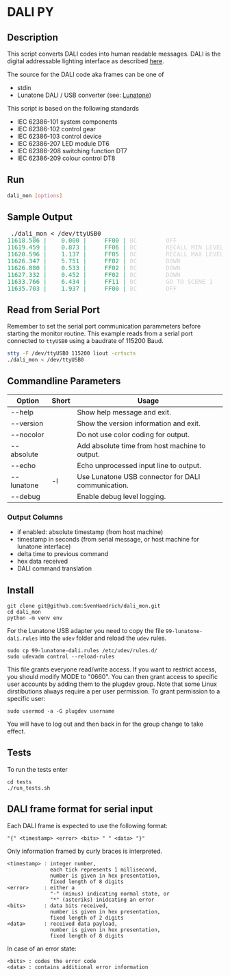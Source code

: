 # DALI PY

## Description

This script converts DALI codes into human readable messages. DALI is the digital addressable lighting interface as described [here](https://www.dali-alliance.org).

The source for the DALI code aka frames can be one of
* stdin
* Lunatone DALI / USB converter (see: [Lunatone](https://www.lunatone.com/produkt/dali-usb/))

This script is based on the following standards
* IEC 62386-101 system components
* IEC 62386-102 control gear
* IEC 62386-103 control device
* IEC 62386-207 LED module DT6
* IEC 62386-208 switching function DT7
* IEC 62386-209 colour control DT8

## Run

```bash
dali_mon [options]
```

## Sample Output

<pre> ./dali_mon < /dev/ttyUSB0
<font color="#26A269">11618.586 |    0.000 |     FF00 | </font><font color="#D0CFCC">BC        OFF</font>
<font color="#26A269">11619.459 |    0.873 |     FF06 | </font><font color="#D0CFCC">BC        RECALL MIN LEVEL</font>
<font color="#26A269">11620.596 |    1.137 |     FF05 | </font><font color="#D0CFCC">BC        RECALL MAX LEVEL</font>
<font color="#26A269">11626.347 |    5.751 |     FF02 | </font><font color="#D0CFCC">BC        DOWN</font>
<font color="#26A269">11626.880 |    0.533 |     FF02 | </font><font color="#D0CFCC">BC        DOWN</font>
<font color="#26A269">11627.332 |    0.452 |     FF02 | </font><font color="#D0CFCC">BC        DOWN</font>
<font color="#26A269">11633.766 |    6.434 |     FF11 | </font><font color="#D0CFCC">BC        GO TO SCENE 1</font>
<font color="#26A269">11635.703 |    1.937 |     FF00 | </font><font color="#D0CFCC">BC        OFF</font>
</pre>

## Read from Serial Port

Remember to set the serial port communication parammeters before starting the monitor routine. This example reads from a serial port connected to `ttyUSB0` using a baudrate of 115200 Baud.
```bash
stty -F /dev/ttyUSB0 115200 liout -crtscts
./dali_mon < /dev/ttyUSB0
```

## Commandline Parameters

| Option    | Short | Usage                                                       |
|-----------|-------|-------------------------------------------------------------|
|--help     |       | Show help message and exit.                                 |
|--version  |       | Show the version information and exit.                      |
|--nocolor  |       | Do not use color coding for output.                         |
|--absolute |       | Add absolute time from host machine to output.              |
|--echo     |       | Echo unprocessed input line to output.                      |
|--lunatone | -l    | Use Lunatone USB connector for DALI communication.          |
|--debug    |       | Enable debug level logging.                                 |

### Output Columns
  
* if enabled: absolute timestamp (from host machine)
* timestamp in seconds (from serial message, or host machine for lunatone interface)
* delta time to previous command
* hex data received
* DALI command translation

## Install
```
git clone git@github.com:SvenHaedrich/dali_mon.git
cd dali_mon
python -m venv env
```
For the Lunatone USB adapter you need to copy the file `99-lunatone-dali.rules` into the `udev` folder
and reload the `udev` rules.

```
sudo cp 99-lunatone-dali.rules /etc/udev/rules.d/
sudo udevadm control --reload-rules
```
This file grants everyone read/write access.  If you want to restrict access,
you should modify MODE to "0660".  You can then grant access to specific user
accounts by adding them to the plugdev group. Note that some Linux dirstibutions always require a per user permission. To grant permission to a specific user:
```
sudo usermod -a -G plugdev username
```
You will have to log out and then back in for the group change to take effect.

## Tests

To run the tests enter
```
cd tests
./run_tests.sh
```

## DALI frame format for serial input
  
Each DALI frame is expected to use the following format:
```
"{" <timestamp> <error> <bits> " " <data> "}"
```
Only information framed by curly braces is interpreted. <br/>
```
<timestamp> : integer number, 
              each tick represents 1 millisecond, 
              number is given in hex presentation, 
              fixed length of 8 digits
<error>     : either a 
              "-" (minus) indicating normal state, or 
              "*" (asteriks) inidcating an error
<bits>      : data bits received, 
              number is given in hex presentation, 
              fixed length of 2 digits
<data>      : received data payload, 
              number is given in hex presentation, 
              fixed length of 8 digits
```
In case of an error state:<br/>
```
<bits> : codes the error code
<data> : contains additional error information
```   
